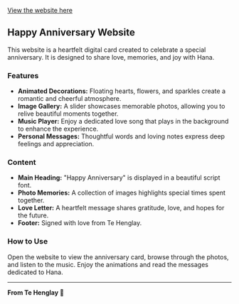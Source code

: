 

[View the website here](https://anniversary.laszlo.icu/)

## Happy Anniversary Website

This website is a heartfelt digital card created to celebrate a special anniversary. It is designed to share love, memories, and joy with Hana.

### Features
- **Animated Decorations:** Floating hearts, flowers, and sparkles create a romantic and cheerful atmosphere.
- **Image Gallery:** A slider showcases memorable photos, allowing you to relive beautiful moments together.
- **Music Player:** Enjoy a dedicated love song that plays in the background to enhance the experience.
- **Personal Messages:** Thoughtful words and loving notes express deep feelings and appreciation.

### Content
- **Main Heading:** "Happy Anniversary" is displayed in a beautiful script font.
- **Photo Memories:** A collection of images highlights special times spent together.
- **Love Letter:** A heartfelt message shares gratitude, love, and hopes for the future.
- **Footer:** Signed with love from Te Henglay.

### How to Use
Open the website to view the anniversary card, browse through the photos, and listen to the music. Enjoy the animations and read the messages dedicated to Hana.

---
**From Te Henglay 💖**
